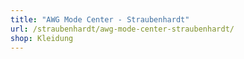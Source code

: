 ```yaml
---
title: "AWG Mode Center - Straubenhardt"
url: /straubenhardt/awg-mode-center-straubenhardt/
shop: Kleidung
---
```


